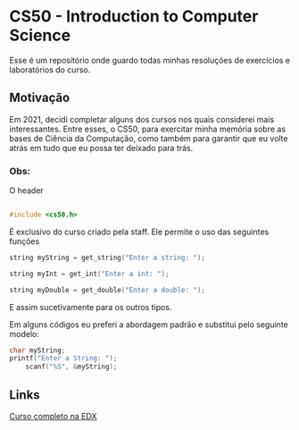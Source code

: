 # CS50 - Introduction to Computer Science

Esse é um repositório onde guardo todas minhas resoluções de exercícios e laboratórios do curso.

## Motivação 

Em 2021, decidi completar alguns dos cursos nos quais considerei mais interessantes. Entre esses, o CS50, para exercitar minha memória sobre as bases de Ciência da Computação, como também para garantir que eu volte atrás em tudo que eu possa ter deixado para trás.

### Obs:
O header 
```c

#include <cs50.h>

```
É exclusivo do curso criado pela staff. Ele permite o uso das seguintes funções

```c
string myString = get_string("Enter a string: ");

string myInt = get_int("Enter a int: ");

string myDouble = get_double("Enter a double: ");
```
E assim sucetivamente para os outros tipos.

Em alguns códigos eu preferi a abordagem padrão e substitui pelo seguinte modelo:

```c
char myString;
printf("Enter a String: ");
    scanf("%S", &myString);
```

## Links
[Curso completo na EDX](https://courses.edx.org/courses/course-v1:HarvardX+CS50+X/course/)
